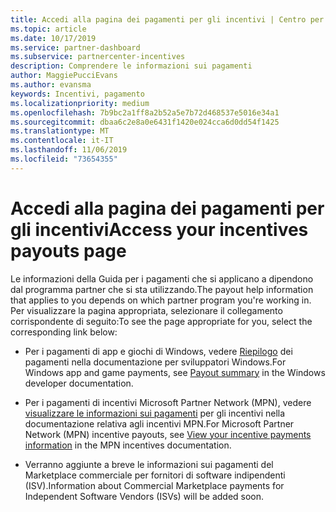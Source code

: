 ```yaml
---
title: Accedi alla pagina dei pagamenti per gli incentivi | Centro per i partner
ms.topic: article
ms.date: 10/17/2019
ms.service: partner-dashboard
ms.subservice: partnercenter-incentives
description: Comprendere le informazioni sui pagamenti
author: MaggiePucciEvans
ms.author: evansma
keywords: Incentivi, pagamento
ms.localizationpriority: medium
ms.openlocfilehash: 7b9bc2a1ff8a2b52a5e7b72d468537e5016e34a1
ms.sourcegitcommit: dbaa6c2e8a0e6431f1420e024cca6d0dd54f1425
ms.translationtype: MT
ms.contentlocale: it-IT
ms.lasthandoff: 11/06/2019
ms.locfileid: "73654355"
---
```

# <a name="access-your-incentives-payouts-page"></a><span data-ttu-id="59003-104">Accedi alla pagina dei pagamenti per gli incentivi</span><span class="sxs-lookup"><span data-stu-id="59003-104">Access your incentives payouts page</span></span>

<span data-ttu-id="59003-105">Le informazioni della Guida per i pagamenti che si applicano a dipendono dal programma partner che si sta utilizzando.</span><span class="sxs-lookup"><span data-stu-id="59003-105">The payout help information that applies to you depends on which partner program you're working in.</span></span> <span data-ttu-id="59003-106">Per visualizzare la pagina appropriata, selezionare il collegamento corrispondente di seguito:</span><span class="sxs-lookup"><span data-stu-id="59003-106">To see the page appropriate for you, select the corresponding link below:</span></span>

- <span data-ttu-id="59003-107">Per i pagamenti di app e giochi di Windows, vedere [Riepilogo](https://docs.microsoft.com/windows/uwp/publish/payout-summary) dei pagamenti nella documentazione per sviluppatori Windows.</span><span class="sxs-lookup"><span data-stu-id="59003-107">For Windows app and game payments, see [Payout summary](https://docs.microsoft.com/windows/uwp/publish/payout-summary) in the Windows developer documentation.</span></span>

- <span data-ttu-id="59003-108">Per i pagamenti di incentivi Microsoft Partner Network (MPN), vedere [visualizzare le informazioni sui pagamenti](understand-incentive-payouts.md) per gli incentivi nella documentazione relativa agli incentivi MPN.</span><span class="sxs-lookup"><span data-stu-id="59003-108">For Microsoft Partner Network (MPN) incentive payouts, see [View your incentive payments information](understand-incentive-payouts.md) in the MPN incentives documentation.</span></span>

- <span data-ttu-id="59003-109">Verranno aggiunte a breve le informazioni sui pagamenti del Marketplace commerciale per fornitori di software indipendenti (ISV).</span><span class="sxs-lookup"><span data-stu-id="59003-109">Information about Commercial Marketplace payments for Independent Software Vendors (ISVs) will be added soon.</span></span>

